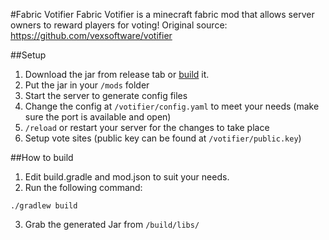 #Fabric Votifier
Fabric Votifier is a minecraft fabric mod that allows server owners to reward players for voting!
Original source: https://github.com/vexsoftware/votifier

##Setup
1. Download the jar from release tab or [build](#how-to-build) it.
2. Put the jar in your `/mods` folder
3. Start the server to generate config files
4. Change the config at `/votifier/config.yaml` to meet your needs (make sure the port is available and open)
5. `/reload` or restart your server for the changes to take place
6. Setup vote sites (public key can be found at `/votifier/public.key`)

##How to build
1. Edit build.gradle and mod.json to suit your needs.
2. Run the following command:
```
./gradlew build
```
3. Grab the generated Jar from `/build/libs/` 

